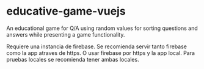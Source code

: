 # educative-game-vuejs
An educational game for Q/A using random values for sorting questions and answers while presenting a game functionality.

Requiere una instancia de firebase. Se recomienda servir tanto firebase como la app atraves de https. O usar firebase por https y la app local.
Para pruebas locales se recomienda tener ambas locales.
